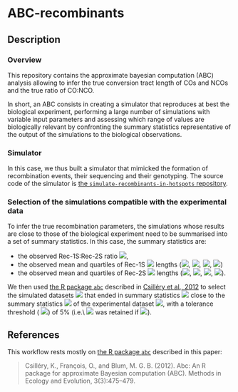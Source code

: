 # ABC-recombinants

## Description

### Overview 

This repository contains the approximate bayesian computation (ABC) analysis allowing to infer the true conversion tract length of COs and NCOs and the true ratio of CO:NCO.

In short, an ABC consists in creating a simulator that reproduces at best the biological experiment, performing a large number of simulations with variable input parameters and assessing which range of values are biologically relevant by confronting the summary statistics representative of the output of the simulations to the biological observations.


### Simulator 

In this case, we thus built a simulator that mimicked the formation of recombination events, their sequencing and their genotyping. 
The source code of the simulator is [the `simulate-recombinants-in-hotspots` repository](https://github.com/MaudGautier/simulate-recombinants-in-hotspots).


### Selection of the simulations compatible with the experimental data

To infer the true recombination parameters, the simulations whose results are close to those of the biological experiment need to be summarised into a set of summary statistics. 
In this case, the summary statistics are:

* the observed Rec-1S:Rec-2S ratio <img src="https://render.githubusercontent.com/render/math?math=r_{Rec-1S:Rec-2S}^{obs}">, 
* the observed mean and quartiles of Rec-1S <img src="https://render.githubusercontent.com/render/math?math=CT^{\star}"> lengths (<img src="https://render.githubusercontent.com/render/math?math=l_{Rec-1S}^{mean}">, <img src="https://render.githubusercontent.com/render/math?math=l_{Rec-1S}^{0.25}">, <img src="https://render.githubusercontent.com/render/math?math=l_{Rec-1S}^{0.5}">, <img src="https://render.githubusercontent.com/render/math?math=l_{Rec-1S}^{0.75}">) 
* the observed mean and quartiles of Rec-2S <img src="https://render.githubusercontent.com/render/math?math=CT^{\star}"> lengths (<img src="https://render.githubusercontent.com/render/math?math=l_{Rec-2S}^{mean}">, <img src="https://render.githubusercontent.com/render/math?math=l_{Rec-2S}^{0.25}">, <img src="https://render.githubusercontent.com/render/math?math=l_{Rec-2S}^{0.5}">, <img src="https://render.githubusercontent.com/render/math?math=l_{Rec-2S}^{0.75}">).

 
We then used [the R package `abc`](https://cran.r-project.org/web/packages/abc/index.html) described in [Csilléry et al., 2012](https://besjournals.onlinelibrary.wiley.com/doi/full/10.1111/j.2041-210X.2011.00179.x) to select the simulated datasets 
<img src="https://render.githubusercontent.com/render/math?math=\mathcal{D}^{*}"> that ended in summary statistics 
<img src="https://render.githubusercontent.com/render/math?math=\mathcal{S}^{*}"> close to the summary statistics 
<img src="https://render.githubusercontent.com/render/math?math=\mathcal{S}"> of the experimental dataset 
<img src="https://render.githubusercontent.com/render/math?math=\mathcal{D}">, with a tolerance threshold (
<img src="https://render.githubusercontent.com/render/math?math=\epsilon">) of 5\% (i.e.\ 
<img src="https://render.githubusercontent.com/render/math?math=\mathcal{D}^{*}"> was retained if 
<img src="https://render.githubusercontent.com/render/math?math=d(\mathcal{S}^{*}, \mathcal{S}) \leq \epsilon">).


## References

This workflow rests mostly on [the R package `abc`](https://cran.r-project.org/web/packages/abc/index.html) described in this paper:

> Csilléry, K., François, O., and Blum, M. G. B. (2012). Abc: An R package for approximate Bayesian computation (ABC). Methods in Ecology and Evolution, 3(3):475–479.



